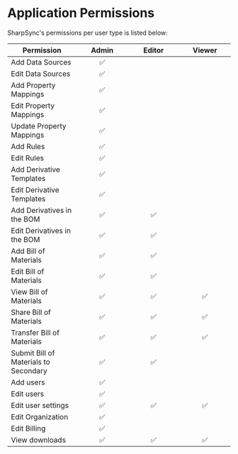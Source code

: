 # Application Permissions

SharpSync's permissions per user type is listed below:

<table><thead><tr><th>Permission</th><th width="100" align="center">Admin</th><th width="100" align="center">Editor</th><th width="100" align="center">Viewer</th></tr></thead><tbody><tr><td>Add Data Sources</td><td align="center"><span data-gb-custom-inline data-tag="emoji" data-code="2705">✅</span></td><td align="center"></td><td align="center"></td></tr><tr><td>Edit Data Sources</td><td align="center"><span data-gb-custom-inline data-tag="emoji" data-code="2705">✅</span></td><td align="center"></td><td align="center"></td></tr><tr><td>Add Property Mappings</td><td align="center"><span data-gb-custom-inline data-tag="emoji" data-code="2705">✅</span></td><td align="center"></td><td align="center"></td></tr><tr><td>Edit Property Mappings</td><td align="center"><span data-gb-custom-inline data-tag="emoji" data-code="2705">✅</span></td><td align="center"></td><td align="center"></td></tr><tr><td>Update Property Mappings</td><td align="center"><span data-gb-custom-inline data-tag="emoji" data-code="2705">✅</span></td><td align="center"></td><td align="center"></td></tr><tr><td>Add Rules</td><td align="center"><span data-gb-custom-inline data-tag="emoji" data-code="2705">✅</span></td><td align="center"></td><td align="center"></td></tr><tr><td>Edit Rules</td><td align="center"><span data-gb-custom-inline data-tag="emoji" data-code="2705">✅</span></td><td align="center"></td><td align="center"></td></tr><tr><td>Add Derivative Templates</td><td align="center"><span data-gb-custom-inline data-tag="emoji" data-code="2705">✅</span></td><td align="center"></td><td align="center"></td></tr><tr><td>Edit Derivative Templates</td><td align="center"><span data-gb-custom-inline data-tag="emoji" data-code="2705">✅</span></td><td align="center"></td><td align="center"></td></tr><tr><td>Add Derivatives in the BOM</td><td align="center"><span data-gb-custom-inline data-tag="emoji" data-code="2705">✅</span></td><td align="center"><span data-gb-custom-inline data-tag="emoji" data-code="2705">✅</span></td><td align="center"></td></tr><tr><td>Edit Derivatives in the BOM</td><td align="center"><span data-gb-custom-inline data-tag="emoji" data-code="2705">✅</span></td><td align="center"><span data-gb-custom-inline data-tag="emoji" data-code="2705">✅</span></td><td align="center"></td></tr><tr><td>Add Bill of Materials</td><td align="center"><span data-gb-custom-inline data-tag="emoji" data-code="2705">✅</span></td><td align="center"><span data-gb-custom-inline data-tag="emoji" data-code="2705">✅</span></td><td align="center"></td></tr><tr><td>Edit Bill of Materials</td><td align="center"><span data-gb-custom-inline data-tag="emoji" data-code="2705">✅</span></td><td align="center"><span data-gb-custom-inline data-tag="emoji" data-code="2705">✅</span></td><td align="center"></td></tr><tr><td>View Bill of Materials</td><td align="center"><span data-gb-custom-inline data-tag="emoji" data-code="2705">✅</span></td><td align="center"><span data-gb-custom-inline data-tag="emoji" data-code="2705">✅</span></td><td align="center"><span data-gb-custom-inline data-tag="emoji" data-code="2705">✅</span></td></tr><tr><td>Share Bill of Materials</td><td align="center"><span data-gb-custom-inline data-tag="emoji" data-code="2705">✅</span></td><td align="center"><span data-gb-custom-inline data-tag="emoji" data-code="2705">✅</span></td><td align="center"><span data-gb-custom-inline data-tag="emoji" data-code="2705">✅</span></td></tr><tr><td>Transfer Bill of Materials</td><td align="center"><span data-gb-custom-inline data-tag="emoji" data-code="2705">✅</span></td><td align="center"><span data-gb-custom-inline data-tag="emoji" data-code="2705">✅</span></td><td align="center"><span data-gb-custom-inline data-tag="emoji" data-code="2705">✅</span></td></tr><tr><td>Submit Bill of Materials to Secondary</td><td align="center"><span data-gb-custom-inline data-tag="emoji" data-code="2705">✅</span></td><td align="center"><span data-gb-custom-inline data-tag="emoji" data-code="2705">✅</span></td><td align="center"></td></tr><tr><td>Add users</td><td align="center"><span data-gb-custom-inline data-tag="emoji" data-code="2705">✅</span></td><td align="center"></td><td align="center"></td></tr><tr><td>Edit users</td><td align="center"><span data-gb-custom-inline data-tag="emoji" data-code="2705">✅</span></td><td align="center"></td><td align="center"></td></tr><tr><td>Edit user settings</td><td align="center"><span data-gb-custom-inline data-tag="emoji" data-code="2705">✅</span></td><td align="center"><span data-gb-custom-inline data-tag="emoji" data-code="2705">✅</span></td><td align="center"><span data-gb-custom-inline data-tag="emoji" data-code="2705">✅</span></td></tr><tr><td>Edit Organization</td><td align="center"><span data-gb-custom-inline data-tag="emoji" data-code="2705">✅</span></td><td align="center"></td><td align="center"></td></tr><tr><td>Edit Billing</td><td align="center"><span data-gb-custom-inline data-tag="emoji" data-code="2705">✅</span></td><td align="center"></td><td align="center"></td></tr><tr><td>View downloads</td><td align="center"><span data-gb-custom-inline data-tag="emoji" data-code="2705">✅</span></td><td align="center"><span data-gb-custom-inline data-tag="emoji" data-code="2705">✅</span></td><td align="center"><span data-gb-custom-inline data-tag="emoji" data-code="2705">✅</span></td></tr></tbody></table>

